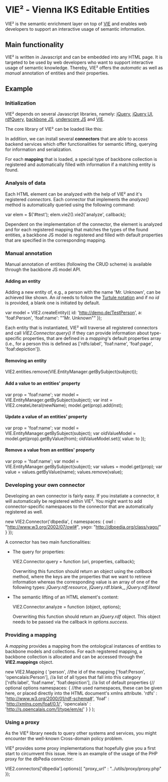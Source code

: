 VIE&sup2; - Vienna IKS Editable Entities
====================

VIE&sup2; is the semantic enrichment layer on top of [VIE](https://github.com/bergie/VIE) and
enables web developers to support an interactive usage of semantic information.

## Main functionality

VIE&sup2; is written in Javascript and can be embedded into any HTML page. It is targeted to be
used by web developers who want to support interactive usage of semantic knowledge. Thereby, 
VIE&sup2; offers the _automatic_ as well as _manual_ annotation of entities and their properties.

## Example

### Initialization

VIE&sup2; depends on several Javascript libraries, namely: [jQuery](http://jquery.com), [jQuery UI](http://jqueryui.com), [rdfQuery](http://code.google.com/p/rdfquery/), [backbone JS](http://documentcloud.github.com/backbone/), [underscore JS](http://documentcloud.github.com/underscore/) and [VIE](https://github.com/bergie/VIE). 

   <!-- 3rd-party libs -->
   <script type="text/javascript" src=".../jquery-1.4.4.min.js"></script>
   <script type="text/javascript" src=".../jquery-ui-1.8.11.custom.min.js"></script>
   <script type="text/javascript" src=".../jquery.rdfquery.rules.js"></script>
   <script type="text/javascript" src=".../underscore.js"></script>
   <script type="text/javascript" src=".../backbone.js"></script>
   <script type="text/javascript" src=".../vie.js"></script>
   
The core library of VIE&sup2; can be loaded like this: 
   
   <!-- VIE^2 -->
   <script type="text/javascript" src="../dist/vie2-latest.js"></script>
   
In addition, we can install several __connectors__ that are able to access backend services
which offer functionalities for semantic lifting, querying for information and serialization.
   
   <!-- Connector plug-ins -->
   <script type="text/javascript" src="../src/connector/stanbol.js"></script>
   <script type="text/javascript" src="../src/connector/dbpedia.js"></script>
   <script type="text/javascript" src="../src/connector/rdfa.js"></script>
   
For each __mapping__ that is loaded, a special type of backbone collection is registered
and automatically filled with information if a matching entity is found.
   
   <!-- Mapping plug-ins -->
   <script type="text/javascript" src="../src/mapping/person.js"></script>
   <script type="text/javascript" src="../src/mapping/task.js"></script>
   
   
### Analysis of data

Each HTML element can be analyzed with the help of VIE&sup2; and it's registered _connectors_.
Each connector that implements the _analyze()_ method is automatically queried using the following
command:

   var elem = $('#test');
   elem.vie2().vie2('analyze', callback);
   
Dependent on the implementation of the connector, the element is analyzed and for each registered
mapping that matches the types of the found entities, a backbone JS model is registered and
filled with default properties that are specified in the corresponding mapping.


### Manual annotation

Manual annotation of entities (following the CRUD scheme) is available through the backbone JS
model API.

#### Adding an entity

Adding a new entity of, e.g., a person with the name 'Mr. Unknown', can be achieved like shown.
An _id_ needs to follow the [Turtule notation](http://www.w3.org/TeamSubmission/turtle/#subject)
and if no _id_ is provided, a blank one is initiated by default. 

   var model = VIE2.createEntity({
      id: '<http://demo.de/TestPerson>',
      a: 'foaf:Person',
      'foaf:name': "\"Mr. Unknown\""
   });
   
Each entity that is instantiated, VIE&sup2; will traverse all registered connectors and call
_VIE2.Connector.query()_ if they can provide information about type-specific properties,
that are defined in a _mapping_'s default properties array (i.e., for a person this is defined
as ['rdfs:label', 'foaf:name', 'foaf:page', 'foaf:depiction']). 

#### Removing an entity

   VIE2.entities.remove(VIE.EntityManager.getBySubject(subject));
   
#### Add a value to an entities' property

   var prop = 'foaf:name';
   var model = VIE.EntityManager.getBySubject(subject);
   var inst = VIE2.createLiteral(newName);
   model.get(prop).add(inst);
   
#### Update a value of an entities' property

   var prop = 'foaf:name';
   var model = VIE.EntityManager.getBySubject(subject);
   var oldValueModel = model.get(prop).getByValue(from);
   oldValueModel.set({
      value: to
   });
   
#### Remove a value from an entities' property

   var prop = 'foaf:name';
   var model = VIE.EntityManager.getBySubject(subject);
   var values = model.get(prop);
   var value = values.getByValue(name);
   values.remove(value);

### Developing your own connector

Developing an own connector is fairly easy. If you instatiate a connector, it will automatically
be registered within VIE&sup2;. You might want to add connector-specific namespaces to the 
connector that are automatically registered as well.

   new VIE2.Connector('dbpedia', {
      namespaces: {
          owl : "http://www.w3.org/2002/07/owl#",
          yago: "http://dbpedia.org/class/yago/"
      }
   });
   
A connector has two main functionalities:

* The query for properties:

   VIE2.Connector.query = function (uri, properties, callback);
   
   Overwriting this function should return an object using the _callback_ method,
   where the keys are the properties that we want to retrieve information whereas the corresponding
   value is an array of one of the following types: _jQuery.rdf.resource_, jQuery.rdf.blank_, _jQuery.rdf.literal_ 
   
* The semantic lifting of an HTML element's content:

   VIE2.Connector.analyze = function (object, options);
   
   Overwriting this function should return an _jQuery.rdf_ object. This object
   needs to be passed via the callback in _options.success_.   

### Providing a mapping

A _mapping_ provides a mapping from the ontological instances of entities to backbone models and
collections. For each registered mapping, a backbone collection is allocated and can be accessed
through the __VIE2.mappings__ object. 

   new VIE2.Mapping (
      'person',  //the id of the mapping 
      ['foaf:Person', 'opencalais:Person'],  //a list of all types that fall into this category
      ['rdfs:label', 'foaf:name', 'foaf:depiction'], //a list of default properties
      {// optional options
          namespaces: { //the used namespaces, these can be given here, or placed directly into the HTML document's xmlns attribute.
              'rdfs'   : 'http://www.w3.org/2000/01/rdf-schema#',
              'foaf'   : 'http://xmlns.com/foaf/0.1/',
              'opencalais' : 'http://s.opencalais.com/1/type/em/e/'
          }
      }
   );

### Using a proxy

As the VIE&sup2; library needs to query other systems and services, you might encounter
the well-known Cross-domain policy problem.

VIE&sup2; provides some proxy implementations that hopefully give you a first start to circumvent
this issue. Here is an example of the usage of the PHP proxy for the dbPedia connector:

   VIE2.connectors['dbpedia'].options({
      "proxy_url" : "../utils/proxy/proxy.php"
   });
